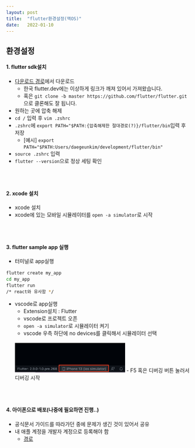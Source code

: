 ```yaml
---
layout: post
title:  "flutter환경설정(맥OS)"
date:   2022-01-10
---
```

## 환경설정
#### 1. flutter sdk설치
- [다운로드 경로](https://storage.googleapis.com/flutter_infra_release/releases/stable/macos/flutter_macos_2.8.1-stable.zip)에서 다운로드
  - 한국 flutter.dev에는 이상하게 링크가 깨져 있어서 가져왔습니다.
  - 혹은 `git clone -b master https://github.com/flutter/flutter.git` 으로 클론해도 잘 됩니다.
- 원하는 곳에 압축 해제
- `cd /` 입력 후 `vim .zshrc`
- `.zshrc`에 `export PATH="$PATH:{압축해제한 절대경로(?)}/flutter/bin`입력 후 저장
  - [예시] `export PATH="$PATH:Users/daegeunkim/development/flutter/bin"`
- `source .zshrc` 입력
- `flutter --version`으로 정상 세팅 확인
<br />
<br />

#### 2. xcode 설치
- xcode 설치
- xcode에 있는 모바일 시뮬레이터를 `open -a simulator`로 시작
<br />
<br />

#### 3. flutter sample app 실행
- 터미널로 app실행
```bash
flutter create my_app
cd my_app
flutter run
/* react와 유사함 */
```
- vscode로 app실행
  - Extension설치 : Flutter
  - vscode로 프로젝트 오픈
  - `open -a simulator`로 시뮬레이터 켜기
  - vscode 우측 하단에 no devices를 클릭해서 시뮬레이터 선택
  <br/>
  <img src="../assets/images/vscode-simulator.png" width="300" height="80">
  - F5 혹은 디버깅 버튼 눌러서 디버깅 시작
<br />
<br />

#### 4. 아이폰으로 배포(나중에 필요하면 진행..)
- 공식문서 가이드를 따라가던 중에 문제가 생긴 것이 있어서 공유
- 내 애플 계정을 개발자 계정으로 등록해야 함
  - [경로](https://developer.apple.com/account/)